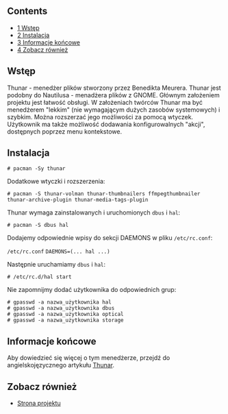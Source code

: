 ## Contents

*   [1 Wstęp](#Wst.C4.99p)
*   [2 Instalacja](#Instalacja)
*   [3 Informacje końcowe](#Informacje_ko.C5.84cowe)
*   [4 Zobacz również](#Zobacz_r.C3.B3wnie.C5.BC)

## Wstęp

Thunar - menedżer plików stworzony przez Benedikta Meurera. Thunar jest podobny do Nautilusa - menadżera plików z GNOME. Głównym założeniem projektu jest łatwość obsługi. W założeniach twórców Thunar ma być menedżerem "lekkim" (nie wymagającym dużych zasobów systemowych) i szybkim. Można rozszerzać jego możliwości za pomocą wtyczek. Użytkownik ma także możliwość dodawania konfigurowalnych "akcji", dostępnych poprzez menu kontekstowe.

## Instalacja

```
# pacman -Sy thunar

```

Dodatkowe wtyczki i rozszerzenia:

```
# pacman -S thunar-volman thunar-thumbnailers ffmpegthumbnailer thunar-archive-plugin thunar-media-tags-plugin

```

Thunar wymaga zainstalowanych i uruchomionych `dbus` i `hal`:

```
# pacman -S dbus hal

```

Dodajemy odpowiednie wpisy do sekcji DAEMONS w pliku `/etc/rc.conf`:

 `/etc/rc.conf`  `DAEMONS=(... hal ...)` 

Następnie uruchamiamy `dbus` i `hal`:

```
# /etc/rc.d/hal start

```

Nie zapomnijmy dodać użytkownika do odpowiednich grup:

```
# gpasswd -a nazwa_użytkownika hal
# gpasswd -a nazwa_użytkownika dbus
# gpasswd -a nazwa_użytkownika optical
# gpasswd -a nazwa_użytkownika storage

```

## Informacje końcowe

Aby dowiedzieć się więcej o tym menedżerze, przejdź do angielskojęzycznego artykułu [Thunar](/index.php/Thunar "Thunar").

## Zobacz również

*   [Strona projektu](http://thunar.xfce.org/index.html)